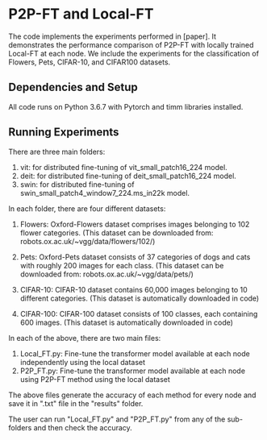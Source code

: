 # P2P-FT and Local-FT

The code implements the experiments performed in [paper]. It demonstrates the performance comparison of P2P-FT with locally trained Local-FT at each node. We include the experiments for the classification of Flowers, Pets, CIFAR-10, and CIFAR100 datasets.


## Dependencies and Setup
All code runs on Python 3.6.7 with Pytorch and timm libraries installed.


## Running Experiments
There are three main folders:
1) vit:  for distributed fine-tuning of vit_small_patch16_224 model.
2) deit: for distributed fine-tuning of deit_small_patch16_224 model.
3) swin: for distributed fine-tuning of swin_small_patch4_window7_224.ms_in22k model.


In each folder, there are four different datasets:
1) Flowers:  	Oxford-Flowers dataset comprises images belonging to 102 flower categories.
(This dataset can be downloaded from: robots.ox.ac.uk/~vgg/data/flowers/102/)

2) Pets:  	Oxford-Pets dataset consists of 37 categories of dogs and cats with roughly 200 images for each class.
(This dataset can be downloaded from: robots.ox.ac.uk/~vgg/data/pets/)

3) CIFAR-10:  	CIFAR-10 dataset contains 60,000 images belonging to 10 different categories. 	(This dataset is automatically downloaded in code)

4) CIFAR-100:  	CIFAR-100 dataset consists of 100 classes, each containing 600 images.		(This dataset is automatically downloaded in code)


In each of the above, there are two main files:
1) Local_FT.py:   Fine-tune the transformer model available at each node independently using the local dataset
2) P2P_FT.py:     Fine-tune the transformer model available at each node using P2P-FT method using the local dataset

The above files generate the accuracy of each method for every node and save it in ".txt" file in the "results" folder.

The user can run "Local_FT.py" and "P2P_FT.py" from any of the sub-folders and then check the accuracy.
